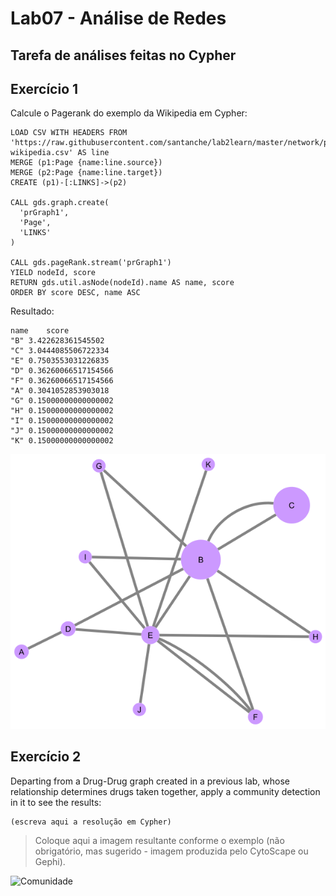 # Lab07 - Análise de Redes

## Tarefa de análises feitas no Cypher

## Exercício 1

Calcule o Pagerank do exemplo da Wikipedia em Cypher:

~~~cypher
LOAD CSV WITH HEADERS FROM 'https://raw.githubusercontent.com/santanche/lab2learn/master/network/pagerank/pagerank-wikipedia.csv' AS line
MERGE (p1:Page {name:line.source})
MERGE (p2:Page {name:line.target})
CREATE (p1)-[:LINKS]->(p2)

CALL gds.graph.create(
  'prGraph1',
  'Page',
  'LINKS'
)

CALL gds.pageRank.stream('prGraph1')
YIELD nodeId, score
RETURN gds.util.asNode(nodeId).name AS name, score
ORDER BY score DESC, name ASC
~~~
Resultado:
~~~
name	score
"B"	3.422628361545502
"C"	3.0444085506722334
"E"	0.7503553031226835
"D"	0.36260066517154566
"F"	0.36260066517154566
"A"	0.3041052853903018
"G"	0.15000000000000002
"H"	0.15000000000000002
"I"	0.15000000000000002
"J"	0.15000000000000002
"K"	0.15000000000000002
~~~

![PageRank](images/wikipedia-pagerank.png)

## Exercício 2

Departing from a Drug-Drug graph created in a previous lab, whose relationship determines drugs taken together, apply a community detection in it to see the results:

~~~cypher
(escreva aqui a resolução em Cypher)
~~~

> Coloque aqui a imagem resultante conforme o exemplo (não obrigatório, mas sugerido - imagem produzida pelo CytoScape ou Gephi).

![Comunidade](images/comunidade-cytoscape.png)